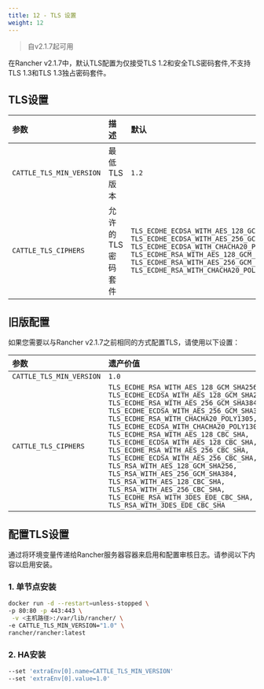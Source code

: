 ```yaml
---
title: 12 - TLS 设置
weight: 12
---
```


> 自v2.1.7起可用

在Rancher v2.1.7中，默认TLS配置为仅接受TLS 1.2和安全TLS密码套件,不支持TLS 1.3和TLS 1.3独占密码套件。

## TLS设置

| 参数                     | 描述              | 默认                                                         | 可用选项                                                     |
| :----------------------- | :---------------- | :----------------------------------------------------------- | :----------------------------------------------------------- |
| `CATTLE_TLS_MIN_VERSION` | 最低TLS版本       | `1.2`                                                        | `1.0`，`1.1`，`1.2`                                          |
| `CATTLE_TLS_CIPHERS`     | 允许的TLS密码套件 | `TLS_ECDHE_ECDSA_WITH_AES_128_GCM_SHA256,` `TLS_ECDHE_ECDSA_WITH_AES_256_GCM_SHA384,` `TLS_ECDHE_ECDSA_WITH_CHACHA20_POLY1305,` `TLS_ECDHE_RSA_WITH_AES_128_GCM_SHA256,` `TLS_ECDHE_RSA_WITH_AES_256_GCM_SHA384,` `TLS_ECDHE_RSA_WITH_CHACHA20_POLY1305` | 请参阅[Golang tls常量](https://golang.org/pkg/crypto/tls/#pkg-constants) |

## 旧版配置

如果您需要以与Rancher v2.1.7之前相同的方式配置TLS，请使用以下设置：

| 参数                     | 遗产价值                                                     |
| :----------------------- | :----------------------------------------------------------- |
| `CATTLE_TLS_MIN_VERSION` | `1.0`                                                        |
| `CATTLE_TLS_CIPHERS`     | `TLS_ECDHE_RSA_WITH_AES_128_GCM_SHA256,` `TLS_ECDHE_ECDSA_WITH_AES_128_GCM_SHA256,` `TLS_ECDHE_RSA_WITH_AES_256_GCM_SHA384,` `TLS_ECDHE_ECDSA_WITH_AES_256_GCM_SHA384,` `TLS_ECDHE_RSA_WITH_CHACHA20_POLY1305,` `TLS_ECDHE_ECDSA_WITH_CHACHA20_POLY1305,` `TLS_ECDHE_RSA_WITH_AES_128_CBC_SHA,` `TLS_ECDHE_ECDSA_WITH_AES_128_CBC_SHA,` `TLS_ECDHE_RSA_WITH_AES_256_CBC_SHA,` `TLS_ECDHE_ECDSA_WITH_AES_256_CBC_SHA,` `TLS_RSA_WITH_AES_128_GCM_SHA256,` `TLS_RSA_WITH_AES_256_GCM_SHA384,` `TLS_RSA_WITH_AES_128_CBC_SHA,` `TLS_RSA_WITH_AES_256_CBC_SHA,` `TLS_ECDHE_RSA_WITH_3DES_EDE_CBC_SHA,` `TLS_RSA_WITH_3DES_EDE_CBC_SHA` |

## 配置TLS设置

通过将环境变量传递给Rancher服务器容器来启用和配置审核日志。请参阅以下内容以启用安装。

### 1. 单节点安装

```bash
docker run -d --restart=unless-stopped \
-p 80:80 -p 443:443 \
 -v <主机路径>:/var/lib/rancher/ \
-e CATTLE_TLS_MIN_VERSION="1.0" \
rancher/rancher:latest
```

### 2. HA安装

```bash
--set 'extraEnv[0].name=CATTLE_TLS_MIN_VERSION'
--set 'extraEnv[0].value=1.0'
```
